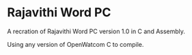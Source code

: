 # Rajavithi Word PC

A recration of Rajavithi Word PC version 1.0 in C and Assembly.

Using any version of OpenWatcom C to compile.
